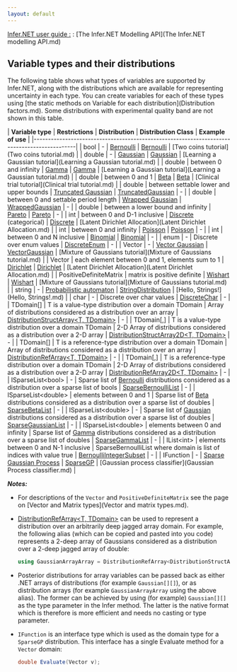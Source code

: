 ```yaml
---
layout: default
---
```

 
[Infer.NET user guide :](index.md) : [The Infer.NET Modelling API](The Infer.NET modelling API.md)

## Variable types and their distributions

The following table shows what types of variables are supported by Infer.NET, along with the distributions which are available for representing uncertainty in each type. You can create variables for each of these types using [the static methods on Variable for each distribution](Distribution factors.md). Some distributions with experimental quality band are not shown in this table.

| **Variable type** | **Restrictions** | **Distribution** | **Distribution Class** | **Example of use** |
|---------------------------------------------------------------------------------------------|
| bool | - | [Bernoulli](http://en.wikipedia.org/wiki/Bernoulli_distribution) | [Bernoulli](../apiguide/api/Microsoft.ML.Probabilistic.Distributions.Bernoulli.html) | [Two coins tutorial](Two coins tutorial.md) |
| double | - | [Gaussian](http://en.wikipedia.org/wiki/Normal_distribution) | [Gaussian](../apiguide/api/Microsoft.ML.Probabilistic.Distributions.Gaussian.html) | [Learning a Gaussian tutorial](Learning a Gaussian tutorial.md) |
| double | between 0 and infinity | [Gamma](http://en.wikipedia.org/wiki/Gamma_distribution) | [Gamma](../apiguide/api/Microsoft.ML.Probabilistic.Distributions.Gamma.html) | [Learning a Gaussian tutorial](Learning a Gaussian tutorial.md) |
| double | between 0 and 1 | [Beta](http://en.wikipedia.org/wiki/Beta_distribution) | [Beta](../apiguide/api/Microsoft.ML.Probabilistic.Distributions.Beta.html) | [Clinical trial tutorial](Clinical trial tutorial.md) |
| double | between settable lower and upper bounds | [Truncated Gaussian](http://en.wikipedia.org/wiki/Truncated_normal_distribution) | [TruncatedGaussian](../apiguide/api/Microsoft.ML.Probabilistic.Distributions.TruncatedGaussian.html) | - |
| double | between 0 and settable period length | [Wrapped Gaussian](http://en.wikipedia.org/wiki/Wrapped_gaussian) | [WrappedGaussian](../apiguide/api/Microsoft.ML.Probabilistic.Distributions.WrappedGaussian.html) | - |
| double | between a lower bound and infinity | [Pareto](http://en.wikipedia.org/wiki/Pareto_distribution) | [Pareto](../apiguide/api/Microsoft.ML.Probabilistic.Distributions.Pareto.html) | - |
| int | between 0 and D-1 inclusive | [Discrete](http://en.wikipedia.org/wiki/Categorical_distribution) (categorical) | [Discrete](../apiguide/api/Microsoft.ML.Probabilistic.Distributions.Discrete.html) | [Latent Dirichlet Allocation](Latent Dirichlet Allocation.md) |
| int | between 0 and infinity | [Poisson](http://en.wikipedia.org/wiki/Poisson_distribution) | [Poisson](../apiguide/api/Microsoft.ML.Probabilistic.Distributions.Poisson.html) | - |
| int | between 0 and N inclusive | [Binomial](http://en.wikipedia.org/wiki/Binomial_distribution) | [Binomial](../apiguide/api/Microsoft.ML.Probabilistic.Distributions.Binomial.html) | - |
| enum | - | Discrete over enum values | [DiscreteEnum](../apiguide/api/Microsoft.ML.Probabilistic.Distributions.DiscreteEnum-1.html) | - |
| Vector | - | [Vector Gaussian](http://en.wikipedia.org/wiki/Multivariate_normal_distribution) | [VectorGaussian](../apiguide/api/Microsoft.ML.Probabilistic.Distributions.VectorGaussian.html) | [Mixture of Gaussians tutorial](Mixture of Gaussians tutorial.md) |
| Vector | each element between 0 and 1, elements sum to 1 | [Dirichlet](http://en.wikipedia.org/wiki/Dirichlet_distribution) | [Dirichlet](../apiguide/api/Microsoft.ML.Probabilistic.Distributions.Dirichlet.html) | [Latent Dirichlet Allocation](Latent Dirichlet Allocation.md) |
| PositiveDefiniteMatrix | matrix is positive definite | [Wishart](http://en.wikipedia.org/wiki/Wishart_distribution) | [Wishart](../apiguide/api/Microsoft.ML.Probabilistic.Distributions.Wishart.html) | [Mixture of Gaussians tutorial](Mixture of Gaussians tutorial.md) |
| string | - | [Probabilistic automaton](http://en.wikipedia.org/wiki/Probabilistic_automaton) | [StringDistribution](../apiguide/api/Microsoft.ML.Probabilistic.Distributions.StringDistribution.html) | [Hello, Strings!](Hello, Strings!.md) |
| char | - | Discrete over char values | [DiscreteChar](../apiguide/api/Microsoft.ML.Probabilistic.Distributions.DiscreteChar.html) | - |
| TDomain[] |  T is a value-type  distribution over a domain TDomain | Array of distributions considered as a distribution over an array | [DistributionStructArray<T, TDomain>](../apiguide/api/Microsoft.ML.Probabilistic.Distributions.DistributionStructArray-2.html) | - |
| TDomain[,] | T is a value-type  distribution over a domain TDomain | 2-D Array of distributions considered as a distribution over a 2-D array | [DistributionStructArray2D<T, TDomain>](../apiguide/api/Microsoft.ML.Probabilistic.Distributions.DistributionStructArray2D-2.html) | - |
| TDomain[] | T is a reference-type  distribution over a domain TDomain | Array of distributions considered as a distribution over an array | [DistributionRefArray<T, TDomain>](../apiguide/api/Microsoft.ML.Probabilistic.Distributions.DistributionRefArray-2.html) | - |
| TDomain[,] | T is a reference-type  distribution over a domain TDomain | 2-D Array of distributions considered as a distribution over a 2-D array | [DistributionRefArray2D<T, TDomain>](../apiguide/api/Microsoft.ML.Probabilistic.Distributions.DistributionRefArray2D-2.html) | - |
| ISparseList<bool\> | - | Sparse list of [Bernoulli](../apiguide/api/Microsoft.ML.Probabilistic.Distributions.Bernoulli.html) distributions considered as a distribution over a sparse list of bools | [SparseBernoulliList](../apiguide/api/Microsoft.ML.Probabilistic.Distributions.SparseBernoulliList.html) | - |
| ISparseList<double\> | elements between 0 and 1 | Sparse list of [Beta](../apiguide/api/Microsoft.ML.Probabilistic.Distributions.Beta.html) distributions considered as a distribution over a sparse list of doubles | [SparseBetaList](../apiguide/api/Microsoft.ML.Probabilistic.Distributions.SparseBetaList.html) | - |
| ISparseList<double\> | - | Sparse list of [Gaussian](../apiguide/api/Microsoft.ML.Probabilistic.Distributions.Gaussian.html) distributions considered as a distribution over a sparse list of doubles | [SparseGaussianList](../apiguide/api/Microsoft.ML.Probabilistic.Distributions.SparseGaussianList.html) | - |
| ISparseList<double\> | elements between 0 and infinity | Sparse list of [Gamma](../apiguide/api/Microsoft.ML.Probabilistic.Distributions.Gamma.html) distributions considered as a distribution over a sparse list of doubles | [SparseGammaList](../apiguide/api/Microsoft.ML.Probabilistic.Distributions.SparseGammaList.html) | - |
| IList<int\> | elements between 0 and N-1 inclusive | SparseBernoulliList where domain is list of indices with value true | [BernoulliIntegerSubset](../apiguide/api/Microsoft.ML.Probabilistic.Distributions.BernoulliIntegerSubset.html) | - |
| IFunction | - | [Sparse Gaussian Process](http://en.wikipedia.org/wiki/Gaussian_process) | [SparseGP](../apiguide/api/Microsoft.ML.Probabilistic.Distributions.SparseGP.html) | [Gaussian process classifier](Gaussian Process classifier.md) |

**_Notes:_**

*   For descriptions of the `Vector` and `PositiveDefiniteMatrix` see the page on [Vector and Matrix types](Vector and matrix types.md).
*   [DistributionRefArray<T, TDomain>](../apiguide/api/Microsoft.ML.Probabilistic.Distributions.DistributionRefArray-2.html) can be used to represent a distribution over an arbitrarily deep jagged array domain. For example, the following alias (which can be copied and pasted into you code) represents a 2-deep array of Gaussians considered as a distribution over a 2-deep jagged array of double:

    ```csharp
    using GaussianArrayArray = DistributionRefArray<DistributionStructArray<Gaussian, double>, double[]>;
    ```

*   Posterior distributions for array variables can be passed back as either .NET arrays of distributions (for example `Gaussian[][]`), or as distribution arrays (for example `GaussianArrayArray` using the above alias). The former can be achieved by using (for example) `Gaussian[][]` as the type parameter in the Infer method. The latter is the native format which is therefore is more efficient and needs no casting or type parameter. 
*   `IFunction` is an interface type which is used as the domain type for a `SparseGP` distribution. This interface has a single Evaluate method for a `Vector` domain:

    ```csharp
    double Evaluate(Vector v);
    ```
